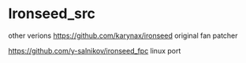 # Ironseed_src

other verions 
https://github.com/karynax/ironseed original fan patcher

https://github.com/y-salnikov/ironseed_fpc linux port
